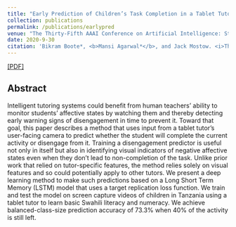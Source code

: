 ```yaml
---
title: "Early Prediction of Children’s Task Completion in a Tablet Tutor using Visual Features"
collection: publications
permalink: /publications/earlypred
venue: "The Thirty-Fifth AAAI Conference on Artificial Intelligence: Student Abstract. AAAI 2021"
date: 2020-9-30
citation: 'Bikram Boote*, <b>Mansi Agarwal*</b>, and Jack Mostow. <i>The Thirty-Fifth AAAI Conference on Artificial Intelligence: Student Abstract</i>. <b>AAAI 2021</b>.'
---
```



[[PDF]](https://arxiv.org/pdf/2010.12810.pdf)

## Abstract
Intelligent tutoring systems could benefit from human teachers’ ability to monitor students’ affective states by watching them and thereby detecting early warning signs of disengagement in time to prevent it. Toward that goal, this paper describes a method that uses input from a tablet tutor’s user-facing camera to predict whether the student will complete the current activity or disengage from it. Training a disengagement predictor is useful not only in itself but also in identifying visual indicators of negative affective states even when they don’t lead to non-completion of the task. Unlike prior work that relied on tutor-specific features, the method relies solely on visual features and so could potentially apply to other tutors. We present a deep learning method to make such predictions based on a Long Short Term Memory (LSTM) model that uses a target replication loss function. We train and test the model on screen capture videos of children in Tanzania using a tablet tutor to learn basic Swahili literacy and numeracy. We achieve balanced-class-size prediction accuracy of 73.3% when 40% of the activity is still left.
